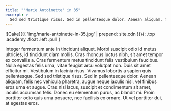 ```yaml
---
title: "'Marie Antoinette' in 35"
excerpt: >
  Sed sed tristique risus. Sed in pellentesque dolor. Aenean aliquam, felis nec vehicula pharetra, augue neque iaculis nisl, vel finibus eros urna et augue. Cras nisl lacus, suscipit et condimentum sit amet, iaculis accumsan felis.
---
```

![Cake]({{ 'img/marie-antoinette-in-35.jpg' | prepend: site.cdn }}){: .top .academy .float .left .pull }

Integer fermentum ante in tincidunt aliquet. Morbi suscipit odio id metus ultricies, id tincidunt diam mollis. Cras rhoncus luctus nibh, sit amet tempor ex convallis a. Cras fermentum metus tincidunt felis vestibulum faucibus. Nulla egestas felis urna, vitae feugiat arcu volutpat non. Duis sit amet efficitur mi. Vestibulum in lacinia risus. Vivamus lobortis a sapien quis pellentesque. Sed sed tristique risus. Sed in pellentesque dolor. Aenean aliquam, felis nec vehicula pharetra, augue neque iaculis nisl, vel finibus eros urna et augue. Cras nisl lacus, suscipit et condimentum sit amet, iaculis accumsan felis. Donec eu elementum purus, ac blandit mi. Proin porttitor odio quis urna posuere, nec facilisis ex ornare. Ut vel porttitor dui, at egestas eros.